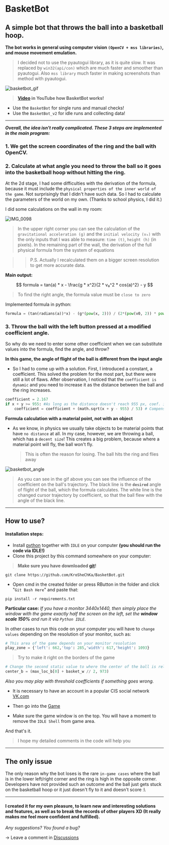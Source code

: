 # BasketBot
## A simple bot that throws the ball into a basketball hoop.

**The bot works in general using computer vision `(OpenCV + mss libraries)`, and mouse movement emulation.**

>I decided not to use the pyautogui library, as it is quite slow. It was replaced by `win32(api/con)` which are much faster and smoother than pyautogui. Also `mss library` much faster in making screenshots than method with pyautogui.

![basketbot_gif](https://github.com/KroSheChKa/BasketBot/assets/104899233/dc98a915-1dc4-47bd-a097-cf7647bf0d83)

> **[Video](https://youtu.be/pxDiq9SRecY) in YouTube how BasketBot works!**

- Use the `BasketBot` for single runs and manual checks!
- Use the `BasketBot_v2` for idle runs and collecting data!

----
**_Overall, the idea isn't really complicated. These 3 steps are implemented in the main program:_**

### 1. We get the screen coordinates of the ring and the ball with OpenCV.

### 2. Calculate at what angle you need to throw the ball so it goes into the basketball hoop without hitting the ring.

At the 2d stage, I had some difficulties with the derivation of the formula, because it must include the `physical properties of the inner world of the game`. Not surprisingly that I didn't have such data. So I had to calculate the parameters of the world on my own. (Thanks to school physics, I did it.)

I did some calculations on the wall in my room:

![IMG_0098](https://user-images.githubusercontent.com/104899233/232847993-deb48127-827f-455e-9220-8bce9557e147.jpg)
> In the upper right corner you can see the calculation of the `gravitational acceleration (g)` and the `initial velocity (v₀)` with the only inputs that I was able to measure: `time (t)`, `height (h)` (in pixels). In the remaining part of the wall, the derivation of the full physical formula from the system of equations

> > P.S. Actually I recalculated them on a bigger screen resolution to get more accurate data.

**Main output:**

$$
formula = tan(a) * x - \frac{g * x^2}{2 * v₀^2 * cos(a)^2} - y
$$
> To find the right angle, the formula value must be `close to zero`

Implemented formula in python:
```python
formula = (tan(radians(a))*x) - (g*(pow(x, 2))) / (2*(pow(v0, 2)) * pow((cos(radians(a)), 2))) - y
```

### 3. Throw the ball with the left button pressed at a modified coefficient angle.

So why do we need to enter some other coefficient when we can substitute values into the formula, find the angle, and throw?

**In this game, the angle of flight of the ball is different from the input angle**

- So I had to come up with a solution. First, I introduced a constant, a coefficient. This solved the problem for the most part, but there were still a lot of flaws. After observation, I noticed that the `coefficient is dynamic` and you need to increase it as the distance between the ball and the ring increases.

```python
coefficient = 2.167
if x + y >= 955: #As long as the distance doesn't reach 955 px, coef. is static
    coefficient = coefficient + (math.sqrt(x + y - 955) / 53) # Compensate angle
```

**Formula calculation with a material point, not with an object**

- As we know, in physics we usually take objects to be material points that have `no distance` at all. In my case, however, we are throwing a ball, which has a `decent size`! This creates a big problem, because where a material point will fly, the ball won't fly.

  > This is often the reason for losing. The ball hits the ring and flies away

![basketbot_angle](https://github.com/KroSheChKa/BasketBot/assets/104899233/2a348895-365f-4c45-a1f2-afdad140cdae)

> As you can see in the gif above you can see the influence of the coefficient on the ball's trajectory. The black line is the **`desired`** angle of flight of the ball, which the formula calculates. The white line is the changed cursor trajectory by coefficient, so that the ball flew with the angle of the black line.

----

## How to use?

#### Installation steps:

- Install [python](https://www.python.org/downloads/) together with `IDLE` on your computer **(you should run the code via IDLE!)**
- Clone this project by this command somewhere on your computer:
> **Make sure you have downloaded [git](https://git-scm.com/downloads)!**
```
git clone https://github.com/KroSheChKa/BasketBot.git
```
- Open cmd in the created folder or press RButton in the folder and click "`Git Bash Here`" and paste that:
```
pip install -r requirements.txt
```
**Particular case:** *If you have a monitor 3440x1440, then simply place the window with the game exactly half the screen on the left, set the **window scale 150%** and run it via `Python IDLE`.*

In other cases to run this code on your computer you will have to `change values` depending on the resolution of your monitor, such as:

```python 
# This area of the game depends on your monitor resolution
play_zone = {'left': 662,'top': 285,'width': 617,'height': 1093}
```
> Try to make it right on the borders of the game

```python 
# Change the second static value to where the center of the ball is relative to the y coordinate
center_b = (max_loc_b[0] + basket_w // 2, 973)
```
*Also you may play with threshold coefficients if something goes wrong.*

- It is necessary to have an account in a popular CIS social network [VK.com](https://vk.com)
  
- Then go into the [Game](https://vk.com/app6657931)
  
- Make sure the game window is on the top. You will have a moment to remove the `IDLE Shell` from game area.

And that's it.
>I hope my detailed comments in the code will help you

----

## The only issue
The only reason why the bot loses is the rare `in-game cases` where the ball is in the lower left/right corner and the ring is high in the opposite corner. Developers have not provided such an outcome and the ball just gets stuck on the basketball hoop or it just doesn't fly to it and doesn't score :\

---

#### I created it for my own pleasure, to learn new and interesting solutions and features, as well as to break the records of other players XD (It really makes me feel more confident and fulfilled).


*Any suggestions? You found a bug?*

-> Leave a comment in [Discussions](https://github.com/KroSheChKa/BasketBot/discussions)

